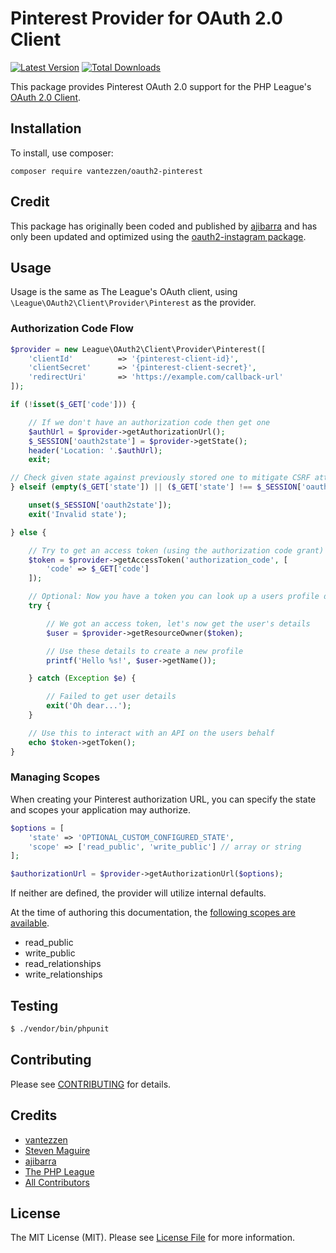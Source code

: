 # Pinterest Provider for OAuth 2.0 Client
[![Latest Version](https://img.shields.io/github/release/vantezzen/oauth2-pinterest.svg?style=flat-square)](https://github.com/vantezzen/oauth2-pinterest/releases)
[![Total Downloads](https://img.shields.io/packagist/dt/vantezzen/oauth2-pinterest.svg?style=flat-square)](https://packagist.org/packages/vantezzen/oauth2-pinterest)

This package provides Pinterest OAuth 2.0 support for the PHP League's [OAuth 2.0 Client](https://github.com/thephpleague/oauth2-client).

## Installation

To install, use composer:

```
composer require vantezzen/oauth2-pinterest
```

## Credit
This package has originally been coded and published by [ajibarra](https://github.com/ajibarra/oauth2-pinterest) and has only been updated and optimized using the [oauth2-instagram package](https://github.com/thephpleague/oauth2-instagram).

## Usage

Usage is the same as The League's OAuth client, using `\League\OAuth2\Client\Provider\Pinterest` as the provider.

### Authorization Code Flow

```php
$provider = new League\OAuth2\Client\Provider\Pinterest([
    'clientId'          => '{pinterest-client-id}',
    'clientSecret'      => '{pinterest-client-secret}',
    'redirectUri'       => 'https://example.com/callback-url'
]);

if (!isset($_GET['code'])) {

    // If we don't have an authorization code then get one
    $authUrl = $provider->getAuthorizationUrl();
    $_SESSION['oauth2state'] = $provider->getState();
    header('Location: '.$authUrl);
    exit;

// Check given state against previously stored one to mitigate CSRF attack
} elseif (empty($_GET['state']) || ($_GET['state'] !== $_SESSION['oauth2state'])) {

    unset($_SESSION['oauth2state']);
    exit('Invalid state');

} else {

    // Try to get an access token (using the authorization code grant)
    $token = $provider->getAccessToken('authorization_code', [
        'code' => $_GET['code']
    ]);

    // Optional: Now you have a token you can look up a users profile data
    try {

        // We got an access token, let's now get the user's details
        $user = $provider->getResourceOwner($token);

        // Use these details to create a new profile
        printf('Hello %s!', $user->getName());

    } catch (Exception $e) {

        // Failed to get user details
        exit('Oh dear...');
    }

    // Use this to interact with an API on the users behalf
    echo $token->getToken();
}
```

### Managing Scopes

When creating your Pinterest authorization URL, you can specify the state and scopes your application may authorize.

```php
$options = [
    'state' => 'OPTIONAL_CUSTOM_CONFIGURED_STATE',
    'scope' => ['read_public', 'write_public'] // array or string
];

$authorizationUrl = $provider->getAuthorizationUrl($options);
```
If neither are defined, the provider will utilize internal defaults.

At the time of authoring this documentation, the [following scopes are available](https://developers.pinterest.com/docs/api/overview/#scopes).

- read_public
- write_public
- read_relationships
- write_relationships

## Testing

``` bash
$ ./vendor/bin/phpunit
```

## Contributing

Please see [CONTRIBUTING](https://github.com/vantezzen/oauth2-pinterest/blob/master/CONTRIBUTING.md) for details.


## Credits

- [vantezzen](https://github.com/vantezzen)
- [Steven Maguire](https://github.com/stevenmaguire)
- [ajibarra](https://github.com/ajibarra)
- [The PHP League](https://github.com/thephpleague)
- [All Contributors](https://github.com/vantezzen/oauth2-pinterest/contributors)


## License

The MIT License (MIT). Please see [License File](https://github.com/vantezzen/oauth2-pinterest/blob/master/LICENSE) for more information.
